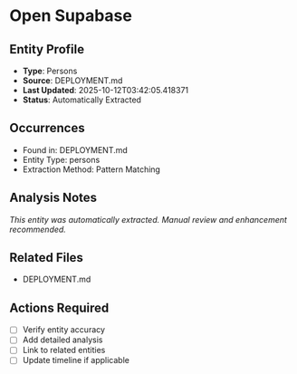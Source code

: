 # Open Supabase

## Entity Profile
- **Type**: Persons
- **Source**: DEPLOYMENT.md
- **Last Updated**: 2025-10-12T03:42:05.418371
- **Status**: Automatically Extracted

## Occurrences
- Found in: DEPLOYMENT.md
- Entity Type: persons
- Extraction Method: Pattern Matching

## Analysis Notes
*This entity was automatically extracted. Manual review and enhancement recommended.*

## Related Files
- DEPLOYMENT.md

## Actions Required
- [ ] Verify entity accuracy
- [ ] Add detailed analysis
- [ ] Link to related entities
- [ ] Update timeline if applicable
